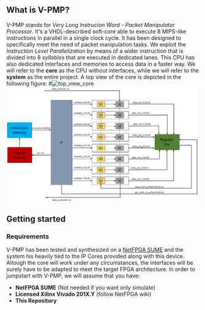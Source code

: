 ## What is V-PMP?
V-PMP stands for *Very Long Instrucion Word* - *Packet Manipulator Processor*. It's a VHDL-described soft-core able to execute 8 MIPS-like instructions in parallel in a single clock cycle. It has been designed to specifically meet the need of packet manipulation tasks. We exploit the *Instruction Level Parallelization* by means of a wider instruction that is divided into 8 *syllables* that are executed in dedicated lanes. This CPU has also dedicated interfaces and memories to access data in a faster way. We will refer to the **core** as the CPU without interfaces, while we will refer to the **system** as the entire project. A top view of the core is depicted in the following figure:
#![top_view_core](https://github.com/marcux95/V-PMP/blob/master/docs/figs/top.png)
<img src="/docs/figs/top.png" width="600"/>

## Getting started
### Requirements
V-PMP has been tested and synthesized on a [NetFPGA SUME](https://github.com/NetFPGA/NetFPGA-SUME-public/wiki) and the system his heavily tied to the IP Cores provided along with this device. Altough the core will work under any circumstances, the interfaces will be surely have to be adapted to meet the target FPGA architecture. In order to jumpstart with V-PMP, we will assume that you have:
* **NetFPGA SUME** (Not needed if you want only simulate)
* **Licensed Xilinx Vivado 201X.Y** (follow NetFPGA wiki)
* **This Repository**

